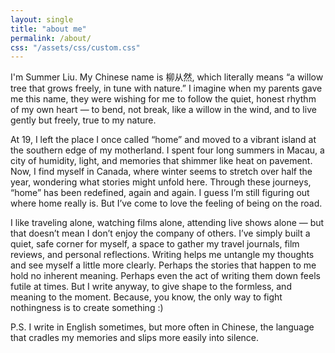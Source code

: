 ```yaml
---
layout: single
title: "about me"
permalink: /about/
css: "/assets/css/custom.css"
---
```


<link rel="preconnect" href="https://fonts.gstatic.com" crossorigin>
<link href="https://fonts.googleapis.com/css2?family=Lora:wght@400;600&family=Noto+Serif+SC:wght@400;700&display=swap" rel="stylesheet">

<style>
.page__title,
.page__content p{
  font-family: "Lora","Noto Serif SC","PingFang SC","Microsoft YaHei",serif;
}

.page__content p{
  font-size:0.72rem;
  color:#222222;
  line-height:1.5;
}
</style>

I'm Summer Liu. My Chinese name is 柳从然, which literally means “a willow tree that grows freely, in tune with nature.” I imagine when my parents gave me this name, they were wishing for me to follow the quiet, honest rhythm of my own heart — to bend, not break, like a willow in the wind, and to live gently but freely, true to my nature.

At 19, I left the place I once called “home” and moved to a vibrant island at the southern edge of my motherland. I spent four long summers in Macau, a city of humidity, light, and memories that shimmer like heat on pavement. Now, I find myself in Canada, where winter seems to stretch over half the year, wondering what stories might unfold here. Through these journeys, “home” has been redefined, again and again. I guess I’m still figuring out where home really is. But I’ve come to love the feeling of being on the road.

I like traveling alone, watching films alone, attending live shows alone — but that doesn’t mean I don’t enjoy the company of others.
I’ve simply built a quiet, safe corner for myself, a space to gather my travel journals, film reviews, and personal reflections. Writing helps me untangle my thoughts and see myself a little more clearly.
Perhaps the stories that happen to me hold no inherent meaning.
Perhaps even the act of writing them down feels futile at times.
But I write anyway, to give shape to the formless, and meaning to the moment.
Because, you know, the only way to fight nothingness is to create something :) 

P.S. I write in English sometimes, but more often in Chinese, the language that cradles my memories and slips more easily into silence.
